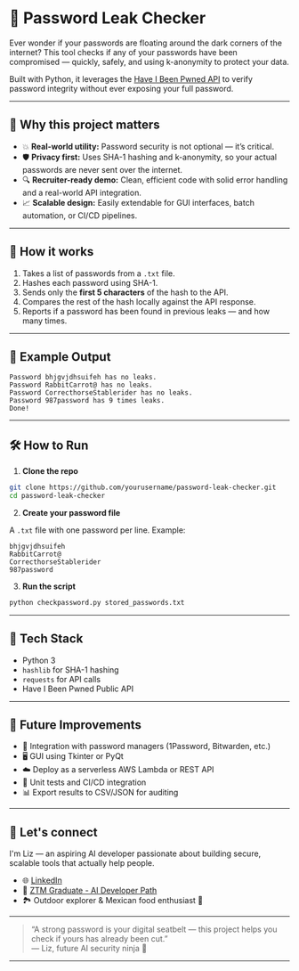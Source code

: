 # 🔐 Password Leak Checker

Ever wonder if your passwords are floating around the dark corners of the internet? This tool checks if any of your passwords have been compromised — quickly, safely, and using k-anonymity to protect your data.

Built with Python, it leverages the [Have I Been Pwned API](https://haveibeenpwned.com/API/v3#PwnedPasswords) to verify password integrity without ever exposing your full password.

---

## 🚀 Why this project matters

- 💥 **Real-world utility:** Password security is not optional — it’s critical.
- 🛡️ **Privacy first:** Uses SHA-1 hashing and k-anonymity, so your actual passwords are never sent over the internet.
- 🔍 **Recruiter-ready demo:** Clean, efficient code with solid error handling and a real-world API integration.
- 📈 **Scalable design:** Easily extendable for GUI interfaces, batch automation, or CI/CD pipelines.

---

## 🧠 How it works

1. Takes a list of passwords from a `.txt` file.
2. Hashes each password using SHA-1.
3. Sends only the **first 5 characters** of the hash to the API.
4. Compares the rest of the hash locally against the API response.
5. Reports if a password has been found in previous leaks — and how many times.

---

## 📸 Example Output

```
Password bhjgvjdhsuifeh has no leaks.
Password RabbitCarrot@ has no leaks.
Password CorrecthorseStablerider has no leaks.
Password 987password has 9 times leaks.
Done!
```

---

## 🛠️ How to Run

1. **Clone the repo**

```bash
git clone https://github.com/yourusername/password-leak-checker.git
cd password-leak-checker
```

2. **Create your password file**

A `.txt` file with one password per line. Example:

```
bhjgvjdhsuifeh
RabbitCarrot@
CorrecthorseStablerider
987password
```

3. **Run the script**

```bash
python checkpassword.py stored_passwords.txt
```

---

## 🧪 Tech Stack

- Python 3
- `hashlib` for SHA-1 hashing
- `requests` for API calls
- Have I Been Pwned Public API

---

## 🔮 Future Improvements

- 🔐 Integration with password managers (1Password, Bitwarden, etc.)
- 🖥️ GUI using Tkinter or PyQt
- ☁️ Deploy as a serverless AWS Lambda or REST API
- 🧪 Unit tests and CI/CD integration
- 📊 Export results to CSV/JSON for auditing

---

## 🤝 Let's connect

I'm Liz — an aspiring AI developer passionate about building secure, scalable tools that actually help people.

- 🌐 [LinkedIn](https://www.linkedin.com/in/elizabeth-challenger)
- 🧠 [ZTM Graduate - AI Developer Path](https://zerotomastery.io/)
- 🏞️ Outdoor explorer & Mexican food enthusiast 🌮

---

> “A strong password is your digital seatbelt — this project helps you check if yours has already been cut.”\
> — Liz, future AI security ninja 🥷

---

